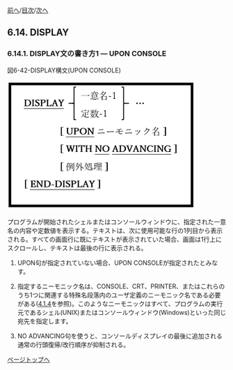<!--navi start1-->
[前へ](6-13-2.md)/[目次](https://opensourcecobol.github.io/markdown/TOC.html)/[次へ](6-14-2.md)
<!--navi end1-->
## 6.14. DISPLAY

### 6.14.1. DISPLAY文の書き方1 ― UPON CONSOLE

図6-42-DISPLAY構文(UPON CONSOLE)

![alt text](Image/6-42-Display.png)

プログラムが開始されたシェルまたはコンソールウィンドウに、指定された一意名の内容や定数値を表示する。テキストは、次に使用可能な行の1列目から表示される。すべての画面行に既にテキストが表示されていた場合、画面は1行上にスクロールし、テキストは最後の行に表示される。

1. UPON句が指定されていない場合、UPON CONSOLEが指定されたとみなす。

2. 指定するニーモニック名は、CONSOLE、CRT、PRINTER、またはこれらのうち1つに関連する特殊名段落内のユーザ定義のニーモニック名である必要がある([4.1.4](4-1-4.md)を参照)。このようなニーモニックはすべて、プログラムの実行元であるシェル(UNIX)またはコンソールウィンドウ(Windows)といった同じ宛先を指定します。

3. NO ADVANCING句を使うと、コンソールディスプレイの最後に追加される通常の行頭復帰/改行順序が抑制される。

<!--navi start2-->

[ページトップへ](6-14-1.md)
<!--navi end2-->
